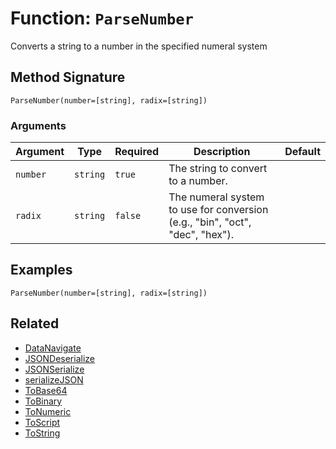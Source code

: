 [comment]: # (Note: This documentation is generated dynamically in the build process.  To modify the contents, change the javadoc on the _invoke method of the BIF class)

# Function: `ParseNumber`

Converts a string to a number in the specified numeral system

## Method Signature
```
ParseNumber(number=[string], radix=[string])
```
### Arguments

| Argument | Type | Required | Description | Default |
|----------|------|----------|-------------|---------|
| `number` | `string` | `true` | The string to convert to a number. |  |
| `radix` | `string` | `false` | The numeral system to use for conversion (e.g., "bin", "oct", "dec", "hex"). |  |

## Examples

```
ParseNumber(number=[string], radix=[string])
```

## Related
  * [DataNavigate](boxlang-language/reference/built-in-functions/DataNavigate.md)
  * [JSONDeserialize](boxlang-language/reference/built-in-functions/JSONDeserialize.md)
  * [JSONSerialize](boxlang-language/reference/built-in-functions/JSONSerialize.md)
  * [serializeJSON](boxlang-language/reference/built-in-functions/serializeJSON.md)
  * [ToBase64](boxlang-language/reference/built-in-functions/ToBase64.md)
  * [ToBinary](boxlang-language/reference/built-in-functions/ToBinary.md)
  * [ToNumeric](boxlang-language/reference/built-in-functions/ToNumeric.md)
  * [ToScript](boxlang-language/reference/built-in-functions/ToScript.md)
  * [ToString](boxlang-language/reference/built-in-functions/ToString.md)
